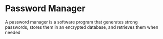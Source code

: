 # Password Manager

A password manager is a software program that generates strong passwords, stores them in an encrypted database, and retrieves them when needed